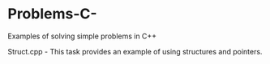 # Problems-C-
Examples of solving simple problems in C++

Struct.cpp - This task provides an example of using structures and pointers.

